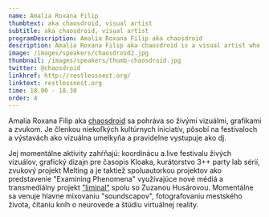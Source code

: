 ```yaml
---
name: Amalia Roxana Filip 
thumbtext: aka chaosdroid, visual artist
subtitle: aka chaosdroid, visual artist
programDescription: Amalia Roxana Filip aka chaosdroid
description: Amalia Roxana Filip aka chaosdroid is a visual artist who plays mostly with live visuals, graphics and sound. She has been a member of various cultural initiatives, she participated as visual artist in festivals and exhibitions, she coordinated a children’s project and played as a dj. Amalia Roxana Filip aka chaosdroid is one of the speakers at Sensorium 2016.
image: /images/speakers/chaosdroid2.jpg
thumbnail: /images/speakers/thumb-chaosdroid.jpg
twitter: @chaosdroid
linkhref: http://restlessnest.org/
linktext: restlessnest.org
time: 18.00 - 18.30
order: 4
---
```


Amalia Roxana Filip aka <a href="http://restlessnest.org/" target="_blank">chaosdroid</a> sa pohráva so živými vizuálmi, grafikami a zvukom. Je členkou niekoľkých kultúrnych iniciatív, pôsobí na festivaloch a výstavách ako vizuálna umelkyňa a pravidelne vystupuje ako dj.

Jej momentálne aktivity zahŕňajú: koordinácu a.live festivalu živých vizuálov, grafický dizajn pre časopis Kloaka, kurátorstvo 3++ party lab sérií, zvukový projekt Melting a je taktiež spoluautorkou projektov ako predstavenie "Examining Phenomena" využívajúce nové médiá a transmediálny projekt <a href="http://liminal.name/" target="_blank">"liminal"</a> spolu so Zuzanou Husárovou. Momentálne sa venuje hlavne mixovaniu "soundscapov", fotografovaniu mestského života, čítaniu kníh o neurovede a štúdiu virtuálnej reality.